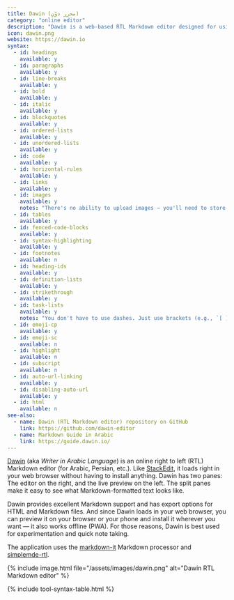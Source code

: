 ```yaml
---
title: Dawin (محرر دوّن)
category: "online editor"
description: "Dawin is a web-based RTL Markdown editor designed for using anywhere."
icon: dawin.png
website: https://dawin.io
syntax:
  - id: headings
    available: y
  - id: paragraphs
    available: y
  - id: line-breaks
    available: y
  - id: bold
    available: y
  - id: italic
    available: y
  - id: blockquotes
    available: y
  - id: ordered-lists
    available: y
  - id: unordered-lists
    available: y
  - id: code
    available: y
  - id: horizontal-rules
    available: y
  - id: links
    available: y
  - id: images
    available: y
    notes: "There's no ability to upload images — you'll need to store the images on another server."
  - id: tables
    available: y
  - id: fenced-code-blocks
    available: y
  - id: syntax-highlighting
    available: y
  - id: footnotes
    available: n
  - id: heading-ids
    available: y
  - id: definition-lists
    available: y
  - id: strikethrough
    available: y
  - id: task-lists
    available: y
    notes: "You don't have to use dashes. Just use brackets (e.g., `[ ]`)."
  - id: emoji-cp
    available: y
  - id: emoji-sc
    available: n
  - id: highlight
    available: n
  - id: subscript
    available: n
  - id: auto-url-linking
    available: y
  - id: disabling-auto-url
    available: y
  - id: html
    available: n
see-also:
  - name: Dawin (RTL Markdown editor) repository on GitHub
    link: https://github.com/dawin-editor
  - name: Markdown Guide in Arabic
    link: https://guide.dawin.io/
---
```


[Dawin](https://www.dawin.io/) (aka *Writer in Arabic Language*) is an online right to left (RTL) Markdown editor (for Arabic, Persian, etc.). Like [StackEdit](/tools/stackedit/), it loads right in your web browser without having to install anything. Dawin has two panes: The editor on the right, and the live preview on the left. The split panes make it easy to see what Markdown-formatted text looks like.

Dawin provides excellent Markdown support and has export options for HTML and Markdown files. And since Dawin loads in your web browser, you can preview it on your browser or your phone and install it wherever you want — it also works offline (PWA). For those reasons, Dawin is best used for experimentation and quick note taking.

The application uses the [markdown-it](https://github.com/markdown-it/markdown-it) Markdown processor and [simplemde-rtl](https://github.com/imAbdelhadi/simplemde-rtl).

{% include image.html file="/assets/images/dawin.png" alt="Dawin RTL Markdown editor" %}

{% include tool-syntax-table.html %}
